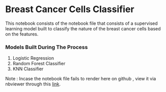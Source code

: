 # Breast Cancer Cells Classifier

This notebook consists of the notebook file that consists of a supervised learning model built to classify the nature of the breast cancer cells based on the features.

### Models Built During The Process 
1. Logistic Regression 
2. Random Forest Classifier 
3. KNN Classifier 

Note : Incase the notebook file fails to render here on github , view it via nbviewer through this [link](https://nbviewer.org/github/prakriti42/BreastCancerCells-Classifier/blob/main/Models.ipynb).
